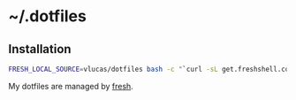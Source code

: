 # ~/.dotfiles

## Installation

``` sh
FRESH_LOCAL_SOURCE=vlucas/dotfiles bash -c "`curl -sL get.freshshell.com`"
```

My dotfiles are managed by [fresh].

[fresh]: http://freshshell.com

